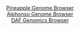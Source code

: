 <div id="Pineapple_Genome_Browser" align="center">
  <a href="https://igv.org/app/?sessionURL=blob:zZJta9swFIX_i6BjA8eWZTupDWU4bbK.pOtomoa2FHNjy44aWXIl2Wkb8t.nlY196aD5sDEQQrpIuuccPRvUUaWZFChBxPUj1_eRg_RSrqdQN5x.hZpqlJTANXWQoiVVVOQUJRtUgjYwu5zYm0tjGp14HjNNrwZRSVcHLtTwIgWstZvL2juUnMNCKjBSaW.ooJMeq7remi6gaVzbO3AjrwADHvBmKYWWXkNFla3te9mvUlZRIWua1S037FVAZvVYjYVbwud0Pk3znGp9Rp9PioP07CS9Dkaz2y_9w9vZxfF81p9_mLJKgGkVPZhcn5thGx_tkeFNDgtyszqdP8iu.BY9jGd7wdGH0VPDFNUH_sDfDyMc9omNhomCPv1Pru1gOzrHx3k4oZqFZI.MxXy0Ohb6dkquJhfj4ehN5wHaOojLvLUsoHypBomPnQD3nYj0ez.W_r6DcWzzUZKh5O7eQUZBvrLH7zbIPDeWGKTpY_sKj4OkKqhCSS_GeODHMYnCQYjj2N86G9Qq_vfCHc8u4wEmKSH9rGTcWJyLTItGuyCE2.WlW73smma0CuqQQFHjNY1OygvOSSvz.DEN_5Clg2zr1w.0Rt.j6J9w9x4hrlnsCtugHdenU.0vX.S5GpVlbZnD0ys7d5Di_M2IQmt4t3hKqWow9ryt2O1P4jpQDISxhY5ptmCcmee5TVKuUeKTwIKLcsmlJRGpavERO9jxI_zpN6DB9n77HQ--">Pineapple Genome Browser</a>
</div>
<div id="Alphonso_Genome_Browser" align="center">
  <a href="https://igv.org/app/?sessionURL=blob:zZRba9swGIb_iyBlA8e27DiJDWE4hy5pknUkSx1ailFs2dEmS54kOyfy36eGjd100FxsDHwhfejwfo8efAI1FpJwBgLgmNAzIQQGkFu.W6KipPgTKrAEQYaoxAYQOMMCswSD4AQyJBVaLWZ651apUgaWRVTZLBDLuSldExXoyBnaSTPhhTXglKINF0hxIa2.QDW3SF43d3iDytLUd7umZ6VIIQvRcsuZ5FaJWR7v9Hnxr1KcY8YLHBcVVeQSINZ5dMbUzNCHMFqGSYKlnOLDJO2F00n44I5Wjx_bg8fV_ThataObJckZUpXAvVZJB9u6s_46psVwOItaWXa8n9NZsRg13OHNaF8SgWUPdmC35dkt29dgCEvx_n_qWX_kyr4fvqyHE2c97.aHqAy7Mjxmw8_dquU5r_YNbXA2AOVJpT0AyVZ0Amgbrt02PKfdfBnCrmFf6AhOQPD0bAAlUPJNL386AXUotS1A4u_VRRwDcJFiAYKmb9sd6PuO1.pouD48GydQCfr30N6uFn7HdkLHaccZoUqrnMaSldJEjJl1kpn58VqH8PRAi9U.8vv1aN1wbudpw.l7LpXjZTXJ_8DTAPr6yxPqZt.S6p.Y95YgptpcrVu7GAwU3Gkus1m2HRFZ59VsfbfuTql8FdDLH.g6OBkXBVJ6va7o6U_naiQIYkoXaiLJhlCiDpHmyHcggI6r1QUJp1y7CES.eWcbtgE9._1vRd3z8_kH">Alphonso Genome Browser</a>
</div>


<div id="DAF_Genomics_Browser" align="center">
  <a href="https://ink-blot.github.io/?sessionURL=blob:tZFra9swFIb_iyD95Kt8qw1hJFmytekWSHBDU0o4sY9jL7blSHKTJuS_T3gdg10Ygw4kIXEu73v0nMkzclGwmkSEGrZn2DbRiMjZYQFVU.JnqFCQKINSoEY4ZsixTpBEZ5KBkBDP71RlLmUjItNMIdO3WLOqSIQhHAMaXbBW5qhSdWpABSdWw0EYCatUsgQTyiZntWAmJAkKoVtmg_V2fQB1fI.tu5a4rtpSFp3qWplQxlIjA.W2qFM8_sXIf1BWq3g3WC4GXf0UX27S_mB6M7h3xvHqgz9axbOPy9hfXi2KbQ2y5difZ9PbpXc_G9IenYSMWqdZm3ie9Ef7u13PeX81PjYFR9G3A_va9SzPoeSikZIlrYJAkpzbke1qAb3WqOvqr1fH89UvcFaQ6PFJI5JDslPpj2ciXxqFigjctx01jTCeIieRHlpWYIch9dzAtcLQvmhn0vLyjVlO4nkYWHRAqW9soFL6WVF2H6iEfg2.FcifOqv9r6BmK9GjQ0G_pLdNsxuNFa7Jw3Cznzycjp82v0flqAn.OFrGeAVShb49X8FAqRQrrOUPMs7l6fIV">DAF Genomics Browser</a>
</div>
